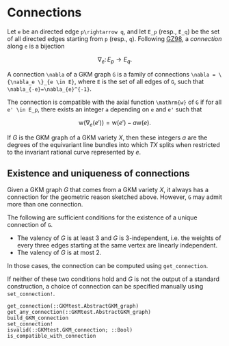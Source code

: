 # Connections

Let ``e`` be an directed edge ``p\rightarrow q``, and let ``E_p`` (resp., ``E_q``) be the set of all directed edges starting from ``p`` (resp., ``q``). Following [GZ98](@cite), a *connection* along ``e`` is a bijection

```math
\nabla_e\colon E_p \longrightarrow E_q.
```

A connection ``\nabla`` of a GKM graph ``G`` is a family of connections ``\nabla = \{\nabla_e \}_{e \in E}``, where ``E`` is the set of all edges of ``G``, such that ``\nabla_{-e}=\nabla_{e}^{-1}``.

The connection is compatible with the axial function ``\mathrm{w}`` of ``G`` if for all ``e' \in E_p``, there exists an integer ``a`` depending on ``e`` and ``e'`` such that

```math
\mathrm{w}(\nabla_e(e')) = \mathrm{w}(e') - a \mathrm{w}(e).
```

If $G$ is the GKM graph of a GKM variety $X$, then these integers $a$ are the degrees of the equivariant line bundles into which $TX$ splits when restricted to the invariant rational curve represented by $e$.

## Existence and uniqueness of connections

Given a GKM graph $G$ that comes from a GKM variety $X$, it always has a connection for the geometric reason sketched above. However, ``G`` may admit more than one connection.

The following are sufficient conditions for the existence of a unique connection of ``G``.
 * The valency of $G$ is at least 3 and $G$ is $3$-independent, i.e. the weights of every three edges starting at the same vertex are linearly independent.
 * The valency of $G$ is at most 2.

In those cases, the connection can be computed using `get_connection`.

If neither of these two conditions hold and $G$ is not the output of a standard construction, a choice of connection can be specified manually using `set_connection!`.

```@docs
get_connection(::GKMtest.AbstractGKM_graph)
get_any_connection(::GKMtest.AbstractGKM_graph)
build_GKM_connection
set_connection!
isvalid(::GKMtest.GKM_connection; ::Bool)
is_compatible_with_connection
```